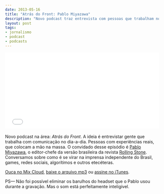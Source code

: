 ```yaml
---
date: 2013-05-16
title: "Atrás do Front: Pablo Miyazawa"
description: "Novo podcast traz entrevista com pessoas que trabalham nos bastidores da comunicação. Neste episódio: o diretor de redação da Rolling Stone Brasil"
layout: post
tags: 
- jornalismo
- podcast
- podcasts
---
```


<iframe width="100%" height="250" src="//www.mixcloud.com/widget/iframe/?feed=http%3A%2F%2Fwww.mixcloud.com%2Feduf%2Fatr%25C3%25A1s-do-font-com-pablo-miyazawa%2F&embed_uuid=46e144f1-6657-4b05-85ed-95a8355d2528&stylecolor=&embed_type=widget_standard" frameborder="0"></iframe><div style="clear:both; height:3px; width:auto;"></div>

Novo podcast na área: *Atrás do Front*. A ideia é entrevistar gente que trabalha com comunicação no dia-a-dia. Pessoas com experiências reais, que colocam a mão na massa. O convidado desse episódio é [Pablo Miyazawa](https://twitter.com/pablomiyazawa), o editor-chefe da versão brasileira da revista [Rolling Stone](http://rollingstone.uol.com.br/). Conversamos sobre como é se virar na imprensa independente do Brasil, games, redes sociais, algorítimos e outros etecéteras.

[Ouça no Mix Cloud](http://www.mixcloud.com/eduf/atr%C3%A1s-do-font-com-pablo-miyazawa/), [baixe o arquivo mp3](http://www.mediafire.com/?321l476p1t75ms8) ou [assine no iTunes](https://itunes.apple.com/br/podcast/atras-do-front/id655119629?l=en).

PS— Não foi possível eliminar os barulhos do headset que o Pablo usou durante a gravação. Mas o som está perfeitamente inteligível.